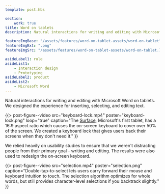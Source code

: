 ```yaml
---
template: post.hbs

section:
    work: true
title: Word on tablets
description: Natural interactions for writing and editing with Microsoft Word on tablets.

featureImgBase: "/assets/features/word-on-tablet-assets/word-on-tablet"
featureImgExt: ".png"
featureImgSrc: "/assets/features/word-on-tablet-assets/word-on-tablet.750w.png"

asideLabel1: role
asideList1:
    - Interaction design
    - Prototyping
asideLabel2: product
asideList2:
    - Microsoft Word
---
```


Natural interactions for writing and editing with Microsoft Word on tablets. We designed the experience for inserting, selecting, and editing text.

{{> post-figure--video
    src="keyboard-lock.mp4"
    poster="keyboard-lock.png"
    loop="true"
    caption="The [Surface](https://www.microsoft.com/surface), Microsoft's first tablet, has a 16:9 aspect ratio which causes the on-screen keyboard to cover over 50% of the screen. We created a keyboard lock that gives users back their screens when they don't need it."
}}

We relied heavily on usability studies to ensure that we weren't distracting people from their primary goal - writing and editing. The results were also used to redesign the on-screen keyboard.

{{> post-figure--video
    src="selection.mp4"
    poster="selection.png"
    caption="Double-tap-to-select lets users carry forward their mouse and keyboard intuition to touch. The selection algorithm optimizes for whole words, but still provides character-level selections if you backtrack slightly."
}}

